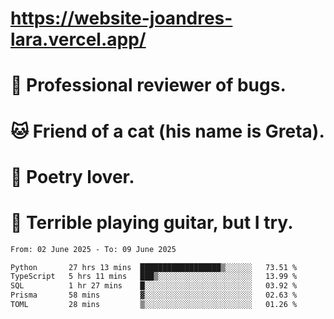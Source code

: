 # https://website-joandres-lara.vercel.app/
# 🐛 Professional reviewer of bugs.
# 🐱 Friend of a cat (his name is Greta).
# 📜 Poetry lover.
# 🎸 Terrible playing guitar, but I try.

<!--START_SECTION:waka-->

```txt
From: 02 June 2025 - To: 09 June 2025

Python       27 hrs 13 mins  ██████████████████▒░░░░░░   73.51 %
TypeScript   5 hrs 11 mins   ███▒░░░░░░░░░░░░░░░░░░░░░   13.99 %
SQL          1 hr 27 mins    █░░░░░░░░░░░░░░░░░░░░░░░░   03.92 %
Prisma       58 mins         ▓░░░░░░░░░░░░░░░░░░░░░░░░   02.63 %
TOML         28 mins         ▒░░░░░░░░░░░░░░░░░░░░░░░░   01.26 %
```

<!--END_SECTION:waka-->
